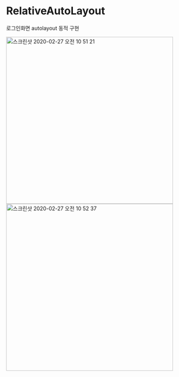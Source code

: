 # RelativeAutoLayout
로그인화면 autolayout 동적 구현


<img width="450" alt="스크린샷 2020-02-27 오전 10 51 21" src="https://user-images.githubusercontent.com/28536169/75405921-68489900-5952-11ea-88df-6ffd54d6b571.png">
<img width="450" alt="스크린샷 2020-02-27 오전 10 52 37" src="https://user-images.githubusercontent.com/28536169/75405923-6979c600-5952-11ea-8436-2b536edbf9ec.png">
